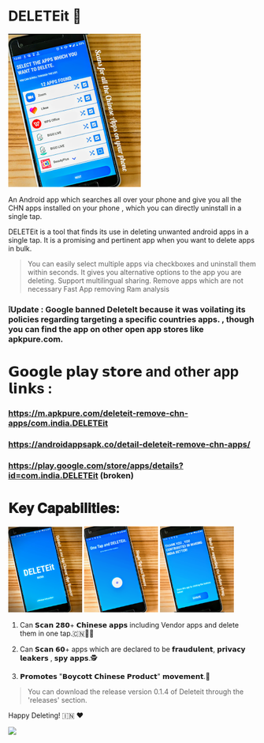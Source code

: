 # DELETEit 📱

![alt text](https://github.com/ArpitMaurya01/DELETEit/blob/master/Screenshot/screenshot.png)

An Android app which searches all over your phone and give you all the CHN apps installed on your phone , which you can directly uninstall in a single tap.

DELETEit is a tool that finds its use in deleting unwanted android apps in a single tap.
It is a promising and pertinent app when you want to delete apps in bulk.

>You can easily select multiple apps via checkboxes and uninstall them within seconds.
>It gives you alternative options to the app you are deleting.
>Support multilingual sharing.
>Remove apps which are not necessary
>Fast App removing
>Ram analysis


### ❕Update : Google banned DeleteIt because it was voilating its policies regarding targeting a specific countries apps. , though you can find the app on other open app stores like apkpure.com.

# 𝗚𝗼𝗼𝗴𝗹𝗲 𝗽𝗹𝗮𝘆 𝘀𝘁𝗼𝗿𝗲 and other app 𝗹𝗶𝗻𝗸s :

### https://m.apkpure.com/deleteit-remove-chn-apps/com.india.DELETEit
### https://androidappsapk.co/detail-deleteit-remove-chn-apps/
### https://play.google.com/store/apps/details?id=com.india.DELETEit (broken)


# 𝐊𝐞𝐲 𝐂𝐚𝐩𝐚𝐛𝐢𝐥𝐢𝐭𝐢𝐞𝐬:


<p float="left">
  <img src="https://github.com/ArpitMaurya01/DELETEit/blob/master/Screenshot/Screenshot_20200614-130027_3.png" width="150" />
  <img src="https://github.com/ArpitMaurya01/DELETEit/blob/master/Screenshot/Screenshot_20200614-130100_3.png" width="150" /> 
  <img src="https://github.com/ArpitMaurya01/DELETEit/blob/master/Screenshot/Screenshot_20200614-131048_2.png" width="150" />

</p>

1. Can 𝗦𝗰𝗮𝗻 𝟮𝟴𝟬+ 𝗖𝗵𝗶𝗻𝗲𝘀𝗲 𝗮𝗽𝗽𝘀 including Vendor apps and delete them in one tap.🇨🇳🙅🔥

2. Can 𝗦𝗰𝗮𝗻 𝟲𝟬+ apps which are declared to be 𝗳𝗿𝗮𝘂𝗱𝘂𝗹𝗲𝗻𝘁, 𝗽𝗿𝗶𝘃𝗮𝗰𝘆 𝗹𝗲𝗮𝗸𝗲𝗿𝘀 , 𝘀𝗽𝘆 𝗮𝗽𝗽𝘀.🕵️

3. 𝗣𝗿𝗼𝗺𝗼𝘁𝗲𝘀 "𝗕𝗼𝘆𝗰𝗼𝘁𝘁 𝗖𝗵𝗶𝗻𝗲𝘀𝗲 𝗣𝗿𝗼𝗱𝘂𝗰𝘁" 𝗺𝗼𝘃𝗲𝗺𝗲𝗻𝘁.🚫


> You can download the release version 0.1.4 of Deleteit through the 'releases' section.

Happy Deleting!  🇮🇳 ♥




<img src="https://user-images.githubusercontent.com/59350776/141678560-87a180ef-5bbc-4c9b-a89f-0108877f49cf.png" width="450">








